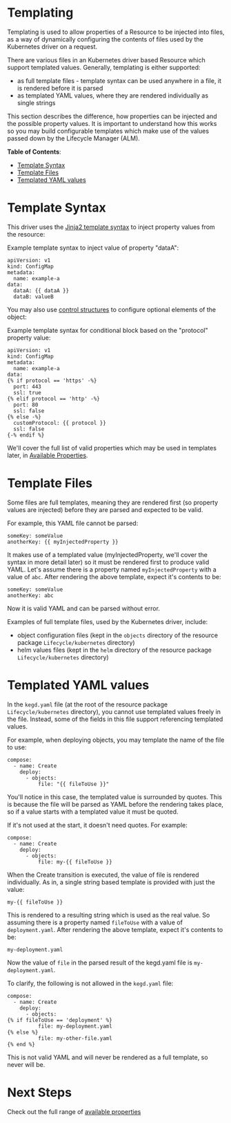 # Templating

Templating is used to allow properties of a Resource to be injected into files, as a way of dynamically configuring the contents of files used by the Kubernetes driver on a request.

There are various files in an Kubernetes driver based Resource which support templated values. Generally, templating is either supported:

- as full template files - template syntax can be used anywhere in a file, it is rendered before it is parsed
- as templated YAML values, where they are rendered individually as single strings

This section describes the difference, how properties can be injected and the possible property values. It is important to understand how this works so you may build configurable templates which make use of the values passed down by the Lifecycle Manager (ALM).

**Table of Contents**:
- [Template Syntax](#template-syntax)
- [Template Files](#template-files)
- [Templated YAML values](#templated-yaml-value)

# Template Syntax

This driver uses the [Jinja2 template syntax](https://jinja.palletsprojects.com/en/2.10.x/templates) to inject property values from the resource:

Example template syntax to inject value of property "dataA":
```
apiVersion: v1
kind: ConfigMap
metadata:
  name: example-a
data:
  dataA: {{ dataA }}
  dataB: valueB
```

You may also use [control structures](https://jinja.palletsprojects.com/en/2.11.x/templates/#if) to configure optional elements of the object:

Example template syntax for conditional block based on the "protocol" property value:
```
apiVersion: v1
kind: ConfigMap
metadata:
  name: example-a
data:
{% if protocol == 'https' -%}
  port: 443
  ssl: true
{% elif protocol == 'http' -%}
  port: 80
  ssl: false
{% else -%}
  customProtocol: {{ protocol }}
  ssl: false
{-% endif %}
```

We'll cover the full list of valid properties which may be used in templates later, in [Available Properties](properties.md).

# Template Files

Some files are full templates, meaning they are rendered first (so property values are injected) before they are parsed and expected to be valid. 

For example, this YAML file cannot be parsed:

```
someKey: someValue
anotherKey: {{ myInjectedProperty }}
```

It makes use of a templated value (myInjectedProperty, we'll cover the syntax in more detail later) so it must be rendered first to produce valid YAML. Let's assume there is a property named `myInjectedProperty` with a value of `abc`. After rendering the above template, expect it's contents to be:

```
someKey: someValue
anotherKey: abc
```

Now it is valid YAML and can be parsed without error.

Examples of full template files, used by the Kubernetes driver, include:

- object configuration files (kept in the `objects` directory of the resource package `Lifecycle/kubernetes` directory)
- helm values files (kept in the `helm` directory of the resource package `Lifecycle/kubernetes` directory)

# Templated YAML values

In the `kegd.yaml` file (at the root of the resource package `Lifecycle/kubernetes` directory), you cannot use templated values freely in the file. Instead, some of the fields in this file support referencing templated values. 

For example, when deploying objects, you may template the name of the file to use:

```
compose:
  - name: Create
    deploy:
      - objects:
          file: "{{ fileToUse }}"
```

You'll notice in this case, the templated value is surrounded by quotes. This is because the file will be parsed as YAML before the rendering takes place, so if a value starts with a templated value it must be quoted. 

If it's not used at the start, it doesn't need quotes. For example:

```
compose:
  - name: Create
    deploy:
      - objects:
          file: my-{{ fileToUse }}
```

When the Create transition is executed, the value of file is rendered individually. As in, a single string based template is provided with just the value:

```
my-{{ fileToUse }}
```

This is rendered to a resulting string which is used as the real value. So assuming there is a property named `fileToUse` with a value of `deployment.yaml`. After rendering the above template, expect it's contents to be:

```
my-deployment.yaml
```

Now the value of `file` in the parsed result of the kegd.yaml file is `my-deployment.yaml`. 

To clarify, the following is not allowed in the `kegd.yaml` file:

```
compose:
  - name: Create
    deploy:
      - objects:
{% if fileToUse == 'deployment' %}
          file: my-deployment.yaml
{% else %}
          file: my-other-file.yaml
{% end %}
```

This is not valid YAML and will never be rendered as a full template, so never will be.

# Next Steps

Check out the full range of [available properties](properties.md)